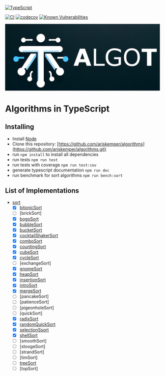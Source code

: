 [![TypeScript][typescript-badge]][typescript-url]

[![CI][build-badge]][build-url]
[![codecov][codecov-badge]][codecov-url]
[![Known Vulnerabilities][snyk-badge]][snyk-url]

<p align="center"><img src="./logo_algot.jpg"></p>

# Algorithms in TypeScript

## Installing

- Install [Node](https://nodejs.org)
- Clone this repository: [https://github.com/ariskemper/algorithms](https://github.com/ariskemper/algorithms.git)
- run `npm install` to install all dependencies
- run tests `npm run test`
- run tests with coverage `npm run test:cov`
- generate typescript documentation `npm run doc`
- run benchmark for sort algorithms `npm run bench:sort`

## List of Implementations

- [sort](src/sort)
  - [x] [bitonicSort](src/sort/bitonic/bitonic.ts)
  - [ ] [brickSort]
  - [x] [bogoSort](src/sort/bogo/bogo.ts)
  - [x] [bubbleSort](src/sort/bubble/bubble.ts)
  - [x] [bucketSort](src/sort/bucket/bucket.ts)
  - [x] [cocktailShakerSort](src/sort/cocktail-shaker/cocktail-shaker.ts)
  - [x] [comboSort](src/sort/combo/combo.ts)
  - [x] [countingSort](src/sort/counting/counting.ts)
  - [x] [cubeSort](src/sort/cube/cube.ts)
  - [x] [cycleSort](src/sort/cycle/cycle.ts)
  - [ ] [exchangeSort]
  - [x] [gnomeSort](src/sort/gnome/gnome.ts)
  - [x] [heapSort](src/sort/heap/heap.ts)
  - [x] [insertionSort](src/sort/insertion/insertion.ts)
  - [x] [introSort](src/sort/intro/intro.ts)
  - [x] [mergeSort](src/sort/merge/merge.ts)
  - [ ] [pancakeSort]
  - [ ] [patienceSort]
  - [ ] [pigeonholeSort]
  - [ ] [quickSort]
  - [x] [radixSort](src/sort/radix/radix.ts)
  - [x] [randomQuickSort](src/sort/radix/radix.ts)
  - [x] [selectionSsort](src/sort/selection/selection.ts)
  - [x] [shellSort](src/sort/shell/shell.ts)
  - [ ] [smoothSort]
  - [ ] [stoogeSort]
  - [ ] [strandSort]
  - [ ] [timSort]
  - [ ] [treeSort](src/sort/tree/tree.ts)
  - [ ] [topSort]

[typescript-badge]: https://badges.frapsoft.com/typescript/code/typescript.svg?v=101
[typescript-url]: https://github.com/microsoft/TypeScript
[build-badge]: https://github.com/ariskemper/algot/actions/workflows/build.yml/badge.svg
[build-url]: https://github.com/ariskemper/algot/actions/workflows/build.yml
[codecov-badge]: https://codecov.io/gh/ariskemper/algorithms/graph/badge.svg?token=J95CIN2UZT
[codecov-url]: https://codecov.io/gh/ariskemper/algorithms
[snyk-badge]: https://snyk.io/test/github/ariskemper/algorithms/badge.svg
[snyk-url]: https://snyk.io/test/github/ariskemper/algorithms
